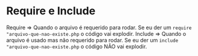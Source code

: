 # Require e Include

Require => Quando o arquivo é requerido para rodar. Se eu der um `require "arquivo-que-nao-existe.php` o código vai explodir.
Include => Quando o arquivo é usado mas não requerido para rodar. Se eu der um `include "arquivo-que-nao-existe.php` o código NÃO vai explodir.